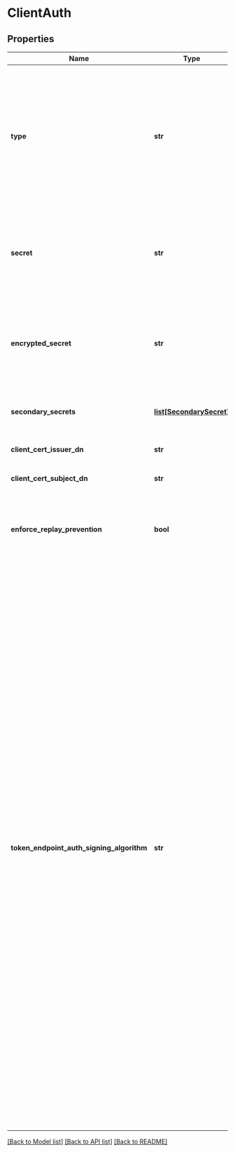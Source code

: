 # ClientAuth

## Properties
Name | Type | Description | Notes
------------ | ------------- | ------------- | -------------
**type** | **str** | Client authentication type.&lt;br&gt;The required field for type SECRET is secret.&lt;br&gt;The required fields for type CERTIFICATE are clientCertIssuerDn and clientCertSubjectDn.&lt;br&gt;The required field for type PRIVATE_KEY_JWT is: either jwks or jwksUrl. | [optional] 
**secret** | **str** | Client secret for Basic Authentication.  To update the client secret, specify the plaintext value in this field.  This field will not be populated for GET requests. | [optional] 
**encrypted_secret** | **str** | For GET requests, this field contains the encrypted client secret, if one exists.  For POST and PUT requests, if you wish to reuse the existing secret, this field should be passed back unchanged. | [optional] 
**secondary_secrets** | [**list[SecondarySecret]**](SecondarySecret.md) | The list of secondary client secrets that are temporarily retained. | [optional] 
**client_cert_issuer_dn** | **str** | Client TLS Certificate Issuer DN. | [optional] 
**client_cert_subject_dn** | **str** | Client TLS Certificate Subject DN. | [optional] 
**enforce_replay_prevention** | **bool** | Enforce replay prevention on JSON Web Tokens. This field is applicable only for Private Key JWT Client and Client Secret JWT Authentication. | [optional] 
**token_endpoint_auth_signing_algorithm** | **str** | The JSON Web Signature [JWS] algorithm that must be used to sign the JSON Web Tokens. This field is applicable only for Private Key JWT and Client Secret JWT Client Authentication. All asymmetric signing algorithms are allowed for Private Key JWT if value is not present.All symmetric signing algorithms are allowed for Client Secret JWT if value is not present &lt;br&gt;RS256 - RSA using SHA-256&lt;br&gt;RS384 - RSA using SHA-384&lt;br&gt;RS512 - RSA using SHA-512&lt;br&gt;ES256 - ECDSA using P256 Curve and SHA-256&lt;br&gt;ES384 - ECDSA using P384 Curve and SHA-384&lt;br&gt;ES512 - ECDSA using P521 Curve and SHA-512&lt;br&gt;PS256 - RSASSA-PSS using SHA-256 and MGF1 padding with SHA-256&lt;br&gt;PS384 - RSASSA-PSS using SHA-384 and MGF1 padding with SHA-384&lt;br&gt;PS512 - RSASSA-PSS using SHA-512 and MGF1 padding with SHA-512&lt;br&gt;RSASSA-PSS is only supported with SafeNet Luna, Thales nCipher or Java 11.&lt;br&gt;HS256 - HMAC using SHA-256&lt;br&gt;HS384 - HMAC using SHA-384&lt;br&gt;HS512 - HMAC using SHA-512. | [optional] 

[[Back to Model list]](../README.md#documentation-for-models) [[Back to API list]](../README.md#documentation-for-api-endpoints) [[Back to README]](../README.md)


